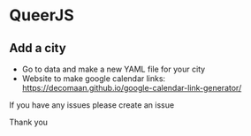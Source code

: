 # QueerJS

## Add a city

- Go to data and make a new YAML file for your city
- Website to make google calendar links: https://decomaan.github.io/google-calendar-link-generator/

If you have any issues please create an issue

Thank you
